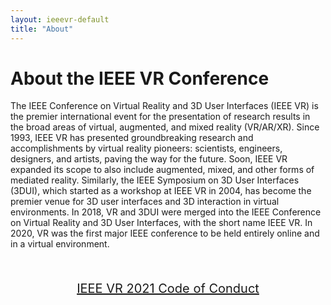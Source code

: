 ```yaml
---
layout: ieeevr-default
title: "About"
---
```



<div>
    <h1> About the IEEE VR Conference </h1>
    <p>
        The IEEE Conference on Virtual Reality and 3D User Interfaces (IEEE VR) is the premier international event for the presentation of research results in the broad areas of virtual, augmented, and mixed reality (VR/AR/XR). Since 1993, IEEE VR has presented groundbreaking research and accomplishments by virtual reality pioneers: scientists, engineers, designers, and artists, paving the way for the future. Soon, IEEE VR expanded its scope to also include augmented, mixed, and other forms of mediated reality. Similarly, the IEEE Symposium on 3D User Interfaces (3DUI), which started as a workshop at IEEE VR in 2004, has become the premier venue for 3D user interfaces and 3D interaction in virtual environments. In 2018, VR and 3DUI were merged into the IEEE Conference on Virtual Reality and 3D User Interfaces, with the short name IEEE VR. In 2020, VR was the first major IEEE conference to be held entirely online and in a virtual environment.
    </p>
    <br/>
    <center>
        <p style="font-size: 20px;">
            <a href="/2021/attend/code-of-conduct/f" class="btn btn--primary" style="">IEEE VR 2021 Code of Conduct</a>
        </p>
    </center>
</div>
